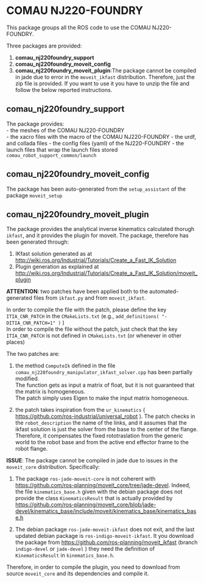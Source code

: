 # COMAU NJ220-FOUNDRY

This package groups all the ROS code to use the COMAU NJ220-FOUNDRY.  

Three packages are provided:  
1. **comau_nj220foundry_support**  
2. **comau_nj220foundry_moveit_config**  
3. **comau_nj220foundry_moveit_plugin**:The package cannot be compiled in jade due to error in the `moveit_ikfast` distribution. Therefore, just the zip file is provided. If you want to use it you have to unzip the file and follow the below reported instructions.



## comau_nj220foundry_support

The package provides:   
     - the meshes of the COMAU NJ220-FOUNDRY  
     - the xacro files with the macro of the COMAU NJ220-FOUNDRY
     - the urdf, and collada files
     - the config files (yaml) of the NJ220-FOUNDRY
     - the launch files that wrap the launch files stored `comau_robot_support_common/launch`
     
## comau_nj220foundry_moveit_config

The package has been auto-generated from the `setup_assistant` of the package `moveit_setup`

## comau_nj220foundry_moveit_plugin

The package provides the analytical inverse kinematics calculated thorugh `ikfast`, and it provides the plugin for moveit. 
The package, therefore has been generated through:  
   1. IKfast solution generated as at http://wiki.ros.org/Industrial/Tutorials/Create_a_Fast_IK_Solution  
   2. Plugin generation as explained at http://wiki.ros.org/Industrial/Tutorials/Create_a_Fast_IK_Solution/moveit_plugin  

**ATTENTION**: two patches have been applied both to the automated-generated files from `ikfast.py` and from `moveit_ikfast`.  

In order to compile the file with the patch, please define the key `ITIA_CNR_PATCH` in the `CMakeLists.txt` (e.g., `add_definitions( "-DITIA_CNR_PATCH=1" )` )  
In order to compile the file without the patch, just check that the key `ITIA_CNR_PATCH` is not defined in `CMakeLists.txt` (or whenever in other places)  

The two patches are:  
1. the method `ComputeIk` defined in the file `comau_nj220foundry_manipulator_ikfast_solver.cpp` has been partially modified.   
   The function gets as input a matrix of float, but it is not guaranteed that the matrix is homogeneous.   
   The patch simply uses Eigen to make the input matrix homogeneous.  

2. the patch takes inspiration from the `ur_kinematics` ( https://github.com/ros-industrial/universal_robot ). The patch checks in the `robot_description` the name of the links, and it assumes that the ikfast solution is just the solver from the base to the center of the flange. Therefore, it compensates the fixed rototraslation from the generic world to the robot base and from the active end effector frame to the robot flange.  


**ISSUE**: The package cannot be compiled in jade due to issues in the `moveit_core` distribution.   Specifically:

1. The package `ros-jade-moveit-core` is not coherent with https://github.com/ros-planning/moveit_core/tree/jade-devel. Indeed, the file `kinematics_base.h` given with the debian package does not provide the class `KinematicsResult` that is actually provided by https://github.com/ros-planning/moveit_core/blob/jade-devel/kinematics_base/include/moveit/kinematics_base/kinematics_base.h 

2. The debian package `ros-jade-moveit-ikfast` does not exit, and the last updated debian package is `ros-indigo-moveit-ikfast`. It you download the package from https://github.com/ros-planning/moveit_ikfast (branch `indigo-devel` or `jade-devel` ) they need the definition of `KinematicsResult` in `kinematics_base.h`.

Therefore, in order to compile the plugin, you need to download from source `moveit_core` and its dependencies and compile it.



